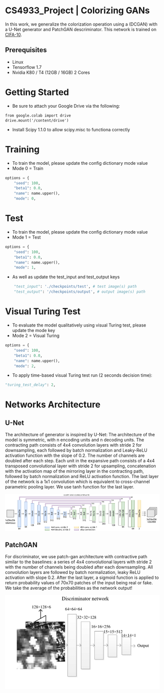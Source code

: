 # CS4933_Project | Colorizing GANs


In this work, we generalize the colorization operation using a (DCGAN) with a U-Net generator and PatchGAN descriminator. This network is trained on [CIFA-10](https://www.cs.toronto.edu/~kriz/cifar.html).

## Prerequisites
* Linux
* Tensorflow 1.7
* Nvidia K80 / T4 (12GB / 16GB) 2 Cores

# Getting Started 
* Be sure to attach your Google Drive via the following:
```
from google.colab import drive
drive.mount('/content/drive')
```
* Install Scipy 1.1.0 to allow scipy.misc to functiona correctly
# Training 
* To train the model, please update the config dictionary mode value 
* Mode 0 = Train 
```python
options = {
    "seed": 100,
    "beta1": 0.0,
    "name": name.upper(),
    "mode": 0,
```
# Test
* To train the model, please update the config dictionary mode value 
* Mode 1 = Test
```python
options = {
    "seed": 100,
    "beta1": 0.0,
    "name": name.upper(),
    "mode": 1,
```
* As well as update the test_input and test_output keys
```python
    "test_input": './checkpoints/test', # test image(s) path
    "test_output": '/checkpoints/output', # output image(s) path
```
# Visual Turing Test
* To evaluate the model qualitatively using visual Turing test, please update the mode key
* Mode 2 = Visual Turing
```python
options = {
    "seed": 100,
    "beta1": 0.0,
    "name": name.upper(),
    "mode": 2,
```
* To apply time-based visual Turing test run (2 seconds decision time):
```python
"turing_test_delay": 2,
```
# Networks Architecture
## U-Net
The architecture of generator is inspired by U-Net: The architecture of the model is symmetric, with n encoding units and n decoding units. The contracting path consists of 4x4 convolution layers with stride 2 for downsampling, each followed by batch normalization and Leaky-ReLU activation function with the slope of 0.2. The number of channels are doubled after each step. Each unit in the expansive path consists of a 4x4 transposed convolutional layer with stride 2 for upsampling, concatenation with the activation map of the mirroring layer in the contracting path, followed by batch normalization and ReLU activation function. The last layer of the network is a 1x1 convolution which is equivalent to cross-channel parametric pooling layer. We use tanh function for the last layer.

![U-Net](https://raw.githubusercontent.com/AronPerez/CS4933_Project/main/images_for_README/unet.png)

## PatchGAN
For discriminator, we use patch-gan architecture with contractive path similar to the baselines: a series of 4x4 convolutional layers with stride 2 with the number of channels being doubled after each downsampling. All convolution layers are followed by batch normalization, leaky ReLU activation with slope 0.2. After the last layer, a sigmoid function is applied to return probability values of 70x70 patches of the input being real or fake. We take the average of the probabilities as the network output!

![PatchGAN](https://raw.githubusercontent.com/AronPerez/CS4933_Project/main/images_for_README/Architecture-of-the-PatchGAN-Discriminator-network.png)
